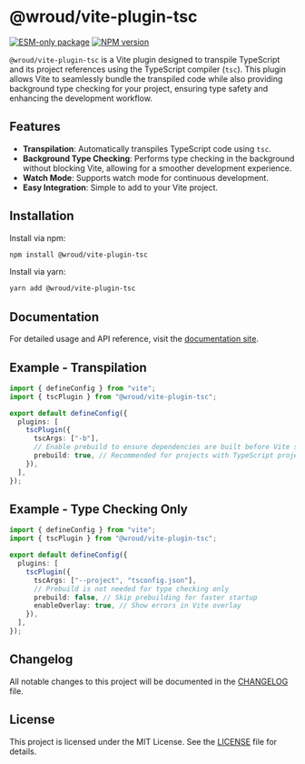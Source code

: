 # @wroud/vite-plugin-tsc

[![ESM-only package][package]][package-url]
[![NPM version][npm]][npm-url]

[package]: https://img.shields.io/badge/package-ESM--only-ffe536.svg
[package-url]: https://gist.github.com/sindresorhus/a39789f98801d908bbc7ff3ecc99d99c
[npm]: https://img.shields.io/npm/v/@wroud/vite-plugin-tsc.svg
[npm-url]: https://npmjs.com/package/@wroud/vite-plugin-tsc

`@wroud/vite-plugin-tsc` is a Vite plugin designed to transpile TypeScript and its project references using the TypeScript compiler (`tsc`). This plugin allows Vite to seamlessly bundle the transpiled code while also providing background type checking for your project, ensuring type safety and enhancing the development workflow.

## Features

- **Transpilation**: Automatically transpiles TypeScript code using `tsc`.
- **Background Type Checking**: Performs type checking in the background without blocking Vite, allowing for a smoother development experience.
- **Watch Mode**: Supports watch mode for continuous development.
- **Easy Integration**: Simple to add to your Vite project.

## Installation

Install via npm:

```sh
npm install @wroud/vite-plugin-tsc
```

Install via yarn:

```sh
yarn add @wroud/vite-plugin-tsc
```

## Documentation

For detailed usage and API reference, visit the [documentation site](https://wroud.dev).

## Example - Transpilation

```ts
import { defineConfig } from "vite";
import { tscPlugin } from "@wroud/vite-plugin-tsc";

export default defineConfig({
  plugins: [
    tscPlugin({
      tscArgs: ["-b"],
      // Enable prebuild to ensure dependencies are built before Vite starts bundling
      prebuild: true, // Recommended for projects with TypeScript project references
    }),
  ],
});
```

## Example - Type Checking Only

```ts
import { defineConfig } from "vite";
import { tscPlugin } from "@wroud/vite-plugin-tsc";

export default defineConfig({
  plugins: [
    tscPlugin({
      tscArgs: ["--project", "tsconfig.json"],
      // Prebuild is not needed for type checking only
      prebuild: false, // Skip prebuilding for faster startup
      enableOverlay: true, // Show errors in Vite overlay
    }),
  ],
});
```

## Changelog

All notable changes to this project will be documented in the [CHANGELOG](./CHANGELOG.md) file.

## License

This project is licensed under the MIT License. See the [LICENSE](./LICENSE) file for details.
